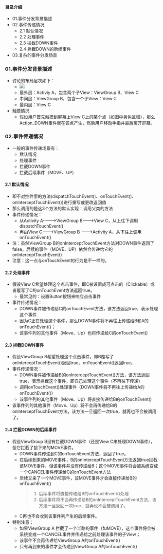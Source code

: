 #### 目录介绍
- 01.事件分发背景描述
- 02.事件传递情况
    - 2.1 默认情况
    - 2.2 处理事件
    - 2.3 拦截DOWN事件
    - 2.4 拦截DOWN的后续事件
- 03.复杂的事件分发场景



### 01.事件分发背景描述
- 讨论的布局层次如下：
    - ![](http://upload-images.jianshu.io/upload_images/944365-ecac6247816a3db1.png?imageMogr2/auto-orient/strip%7CimageView2/2/w/1240)
    - 最外层：Activiy A，包含两个子View：ViewGroup B、View C
    - 中间层：ViewGroup B，包含一个子View：View C
    - 最内层：View C
- 触摸情况
    - 假设用户首先触摸到屏幕上View C上的某个点（如图中黄色区域），那么Action_DOWN事件就在该点产生，然后用户移动手指并最后离开屏幕。



### 02.事件传递情况
- 一般的事件传递场景有：
    - 默认情况
    - 处理事件
    - 拦截DOWN事件
    - 拦截后续事件（MOVE、UP）




#### 2.1 默认情况
- 即不对控件里的方法(dispatchTouchEvent()、onTouchEvent()、onInterceptTouchEvent())进行重写或更改返回值
- 那么调用的是这3个方法的默认实现：调用父类的方法
- 事件传递情况：
    - 从Activity A---->ViewGroup B--->View C，从上往下调用dispatchTouchEvent()
    - 再由View C--->ViewGroup B --->Activity A，从下往上调用onTouchEvent()
- 注：虽然ViewGroup B的onInterceptTouchEvent方法对DOWN事件返回了false，后续的事件（MOVE、UP）依然会传递给它的onInterceptTouchEvent()
- 注意：这一点与onTouchEvent的行为是不一样的。



#### 2.2 处理事件
- 假设View C希望处理这个点击事件，即C被设置成可点击的（Clickable）或者覆写了C的onTouchEvent方法返回true。
    - 最常见的：设置Button按钮来响应点击事件
- 事件传递情况：
    - DOWN事件被传递给C的onTouchEvent方法，该方法返回true，表示处理这个事件
    - 因为C正在处理这个事件，那么DOWN事件将不再往上传递给B和A的onTouchEvent()；
    - 该事件列的其他事件（Move、Up）也将传递给C的onTouchEvent()


#### 2.3 拦截DOWN事件
- 假设ViewGroup B希望处理这个点击事件，即B覆写了onInterceptTouchEvent()返回true、onTouchEvent()返回true。
- 事件传递情况：
    - DOWN事件被传递给B的onInterceptTouchEvent()方法，该方法返回true，表示拦截这个事件，即自己处理这个事件（不再往下传递）
    - 调用onTouchEvent()处理事件（DOWN事件将不再往上传递给A的onTouchEvent()）
    - 该事件列的其他事件（Move、Up）将直接传递给B的onTouchEvent()
- 该事件列的其他事件（Move、Up）将不会再传递给B的onInterceptTouchEvent方法，该方法一旦返回一次true，就再也不会被调用了。



#### 2.4 拦截DOWN的后续事件
- 假设ViewGroup B没有拦截DOWN事件（还是View C来处理DOWN事件），但它拦截了接下来的MOVE事件。
    - DOWN事件传递到C的onTouchEvent方法，返回了true。
    - 在后续到来的MOVE事件，B的onInterceptTouchEvent方法返回true拦截该MOVE事件，但该事件并没有传递给B；这个MOVE事件将会被系统变成一个CANCEL事件传递给C的onTouchEvent方法
    - 后续又来了一个MOVE事件，该MOVE事件才会直接传递给B的onTouchEvent()
      > 1. 后续事件将直接传递给B的onTouchEvent()处理
      > 2. 后续事件将不会再传递给B的onInterceptTouchEvent方法，该方法一旦返回一次true，就再也不会被调用了。
    - C再也不会收到该事件列产生的后续事件。
- 特别注意：
    - 如果ViewGroup A 拦截了一个半路的事件（如MOVE），这个事件将会被系统变成一个CANCEL事件并传递给之前处理该事件的子View；
    - 该事件不会再传递给ViewGroup A的onTouchEvent()
    - 只有再到来的事件才会传递到ViewGroup A的onTouchEvent()

